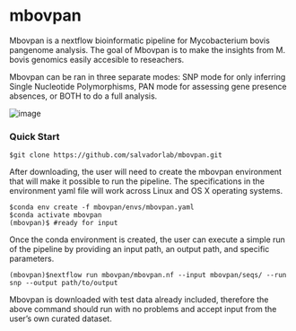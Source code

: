 # mbovpan
Mbovpan is a nextflow bioinformatic pipeline for Mycobacterium bovis pangenome analysis. The goal of Mbovpan is to make the insights from M. bovis genomics easily accesible to reseachers.  

Mbovpan can be ran in three separate modes: SNP mode for only inferring Single Nucleotide Polymorphisms, PAN mode for assessing gene presence absences, or BOTH to do a full analysis. 

![image](https://user-images.githubusercontent.com/40697188/191386250-52b8a354-5611-44b5-8055-db29337cbe31.png)


### Quick Start 
```
$git clone https://github.com/salvadorlab/mbovpan.git
```

After downloading, the user will need to create the mbovpan environment that will make it possible to run the pipeline. The specifications in the environment yaml file will work across Linux and OS X operating systems. 

```
$conda env create -f mbovpan/envs/mbovpan.yaml 
$conda activate mbovpan 
(mbovpan)$ #ready for input
```

Once the conda environment is created, the user can execute a simple run of the pipeline by providing an input path, an output path, and specific parameters. 

```
(mbovpan)$nextflow run mbovpan/mbovpan.nf --input mbovpan/seqs/ --run snp --output path/to/output 
```

Mbovpan is downloaded with test data already included, therefore the above command should run with no problems and accept input from the user’s own curated dataset.


